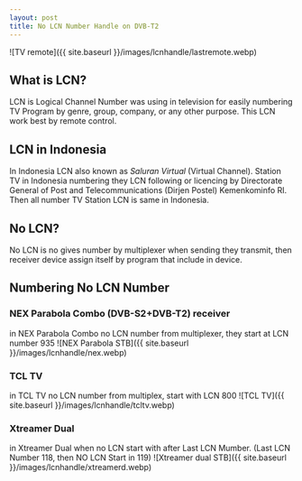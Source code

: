 ```yaml
---
layout: post
title: No LCN Number Handle on DVB-T2
---
```


![TV remote]({{ site.baseurl }}/images/lcnhandle/lastremote.webp)

## What is LCN?
LCN is Logical Channel Number was using in television for easily numbering TV Program by genre, group, company, or any other purpose. This LCN work best by remote control.


## LCN in Indonesia
In Indonesia LCN also known as *Saluran Virtual* (Virtual Channel). Station TV in Indonesia numbering they LCN following or licencing by Directorate General of Post and Telecommunications (Dirjen Postel) Kemenkominfo RI. Then all number TV Station LCN is same in Indonesia.

## No LCN?
No LCN is no gives number by multiplexer when sending they transmit, then receiver device assign itself by program that include in device.


## Numbering No LCN Number

### NEX Parabola Combo (DVB-S2+DVB-T2) receiver
in NEX Parabola Combo no LCN number from multiplexer, they start at LCN number 935
![NEX Parabola STB]({{ site.baseurl }}/images/lcnhandle/nex.webp)

### TCL TV
in TCL TV no LCN number from multiplex, start with LCN 800 
![TCL TV]({{ site.baseurl }}/images/lcnhandle/tcltv.webp)

### Xtreamer Dual
in Xtreamer Dual when no LCN start with after Last LCN Mumber. (Last LCN Number 118, then NO LCN Start in 119)
![Xtreamer dual STB]({{ site.baseurl }}/images/lcnhandle/xtreamerd.webp)
